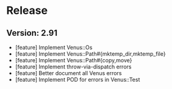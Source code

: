# Release

## Version: 2.91

- [feature] Implement Venus::Os
- [feature] Implement Venus::Path#{mktemp_dir,mktemp_file}
- [feature] Implement Venus::Path#{copy,move}
- [feature] Implement throw-via-dispatch errors
- [feature] Better document all Venus errors
- [feature] Implement POD for errors in Venus::Test


